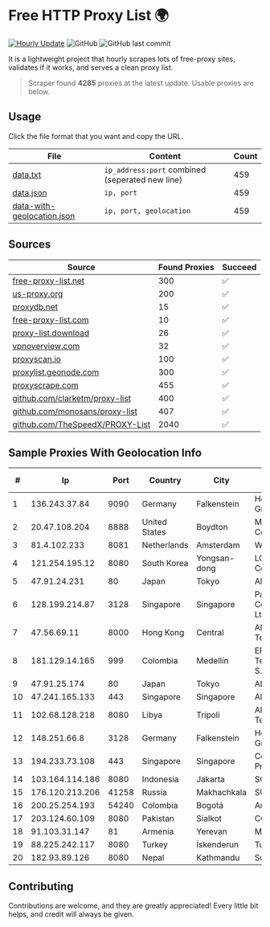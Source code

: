 
# Free HTTP Proxy List 🌍

[![Hourly Update](https://github.com/mertguvencli/http-proxy-list/actions/workflows/main.yml/badge.svg?branch=main)](https://github.com/mertguvencli/http-proxy-list/actions/workflows/main.yml)
![GitHub](https://img.shields.io/github/license/mertguvencli/http-proxy-list)
![GitHub last commit](https://img.shields.io/github/last-commit/mertguvencli/http-proxy-list)

It is a lightweight project that hourly scrapes lots of free-proxy sites, validates if it works, and serves a clean proxy list.


> Scraper found **4285** proxies at the latest update. Usable proxies are below.

## Usage

Click the file format that you want and copy the URL.


|File|Content|Count|
|----|-------|-----|
|[data.txt](https://raw.githubusercontent.com/mertguvencli/http-proxy-list/main/proxy-list/data.txt)|`ip_address:port` combined (seperated new line)|459|
|[data.json](https://raw.githubusercontent.com/mertguvencli/http-proxy-list/main/proxy-list/data.json)|`ip, port`|459|
|[data-with-geolocation.json](https://raw.githubusercontent.com/mertguvencli/http-proxy-list/main/proxy-list/data-with-geolocation.json)|`ip, port, geolocation`|459|

## Sources

|Source|Found Proxies|Succeed|
|------|-------------|-------|
|[free-proxy-list.net](https://free-proxy-list.net)|300|✅|
|[us-proxy.org](https://www.us-proxy.org)|200|✅|
|[proxydb.net](http://proxydb.net)|15|✅|
|[free-proxy-list.com](https://free-proxy-list.com/?page=&port=&type%5B%5D=http&type%5B%5D=https&up_time=0&search=Search)|10|✅|
|[proxy-list.download](https://www.proxy-list.download/HTTP)|26|✅|
|[vpnoverview.com](https://vpnoverview.com/privacy/anonymous-browsing/free-proxy-servers)|32|✅|
|[proxyscan.io](https://www.proxyscan.io)|100|✅|
|[proxylist.geonode.com](https://proxylist.geonode.com/api/proxy-list?limit=300&page=1&sort_by=lastChecked&sort_type=desc&protocols=http,https)|300|✅|
|[proxyscrape.com](https://api.proxyscrape.com/v2/?request=displayproxies&protocol=http&timeout=10000&country=all&ssl=all&anonymity=all)|455|✅|
|[github.com/clarketm/proxy-list](https://raw.githubusercontent.com/clarketm/proxy-list/master/proxy-list-raw.txt)|400|✅|
|[github.com/monosans/proxy-list](https://raw.githubusercontent.com/monosans/proxy-list/main/proxies/http.txt)|407|✅|
|[github.com/TheSpeedX/PROXY-List](https://raw.githubusercontent.com/TheSpeedX/PROXY-List/master/http.txt)|2040|✅|


## Sample Proxies With Geolocation Info

|#|Ip|Port|Country|City|Internet Service Provider|
|-|--|----|-------|----|-------------------------|
|1|136.243.37.84|9090|Germany|Falkenstein|Hetzner Online GmbH|
|2|20.47.108.204|8888|United States|Boydton|Microsoft Corporation|
|3|81.4.102.233|8081|Netherlands|Amsterdam|WeservIT|
|4|121.254.195.12|8080|South Korea|Yongsan-dong|LG DACOM Corporation|
|5|47.91.24.231|80|Japan|Tokyo|Alibaba.com LLC|
|6|128.199.214.87|3128|Singapore|Singapore|Partner Communications Ltd.|
|7|47.56.69.11|8000|Hong Kong|Central|Alibaba (US) Technology Co., Ltd.|
|8|181.129.14.165|999|Colombia|Medellín|EPM Telecomunicaciones S.A. E.S.P.|
|9|47.91.25.174|80|Japan|Tokyo|Alibaba.com LLC|
|10|47.241.165.133|443|Singapore|Singapore|Alibaba.com LLC|
|11|102.68.128.218|8080|Libya|Tripoli|Aljeel Aljadeed For Technology|
|12|148.251.66.8|3128|Germany|Falkenstein|Hetzner Online GmbH|
|13|194.233.73.108|443|Singapore|Singapore|Contabo Asia Private Limited|
|14|103.164.114.186|8080|Indonesia|Jakarta|SOLUSINET|
|15|176.120.213.206|41258|Russia|Makhachkala|SUBNET05|
|16|200.25.254.193|54240|Colombia|Bogotá|Andinet ON Line|
|17|203.124.60.109|8080|Pakistan|Sialkot|COMSATS|
|18|91.103.31.147|81|Armenia|Yerevan|MTS Armenia CJSC|
|19|88.225.242.117|8080|Turkey|İskenderun|TurkTelecom|
|20|182.93.89.126|8080|Nepal|Kathmandu|Subisu PUB|



## Contributing

Contributions are welcome, and they are greatly appreciated! Every
little bit helps, and credit will always be given.

